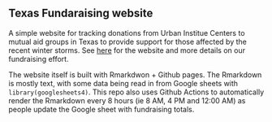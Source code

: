 ## Texas Fundaraising website

A simple website for tracking donations from Urban Institue Centers to mutual aid groups in Texas to provide support for those affected by the recent winter storms. See [here](https://ajjitn.github.io/texas-fundraising-urban/web_report.html) for the website and more details on our fundraising effort.

The website itself is built with Rmarkdwon + Github pages. The Rmarkdown is mostly text, with some data being read in from Google sheets with `library(googlesheets4)`. This repo also uses Github Actions to automatically render the Rmarkdown every 8 hours (ie 8 AM, 4 PM and 12:00 AM) as people update the Google sheet with fundraising totals.